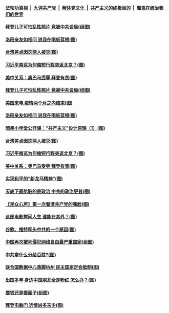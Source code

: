 

####  [法轮功真相](../../../../basic/blob/master/README.md?t=10191602) &nbsp;|&nbsp; [九评共产党](../../../../9ping.md/blob/master/README.md?t=10191602) &nbsp;|&nbsp; [解体党文化](../../../../jtdwh.md/blob/master/README.md?t=10191602)  &nbsp;|&nbsp; [共产主义的终极目的](../../../../gczydzjmd.md/blob/master/README.md?t=10191602) &nbsp;|&nbsp; [魔鬼在统治我们的世界](../../../../mgztzwmdsj.md/blob/master/README.md?t=10191602) 

#### [拜登儿子可怕乱性照片 竟被中共设局(组图)](../pages/p4/949631.md?t=10191602) 

#### [洛阳亲友如相问 说我在喝板蓝根(图)](../pages/p4/949653.md?t=10191602) 

#### [台湾差点因这两人被灭(图)](../pages/p4/949582.md?t=10191602) 


#### [习近平南巡为何缩短行程突返北京？(图)](../pages/p4/949598.md?t=10191602) 

#### [美中关系：奥巴马受辱 拜登有责(图)](../pages/p4/949581.md?t=10191602) 

#### [拜登儿子可怕乱性照片 竟被中共设局(组图)](../pages/p4/949631.md?t=10191602) 

#### [美国来电 疫情两个月之内结束(图)](../pages/p4/949656.md?t=10191602) 

#### [洛阳亲友如相问 说我在喝板蓝根(图)](../pages/p4/949653.md?t=10191602) 

#### [暗黑小学堂公开课：“共产主义”设计原理（1）(图)](../pages/p4/949650.md?t=10191602) 

#### [台湾差点因这两人被灭(图)](../pages/p4/949582.md?t=10191602) 


#### [习近平南巡为何缩短行程突返北京？(图)](../pages/p4/949598.md?t=10191602) 

#### [美中关系：奥巴马受辱 拜登有责(图)](../pages/p4/949581.md?t=10191602) 

#### [实现和平的“新龙马精神”(图)](../pages/p4/949587.md?t=10191602) 

#### [天底下最肮脏的是政治 中共的政治更甚(图)](../pages/p4/949579.md?t=10191602) 

#### [【民众心声】第一次看清共产党的嘴脸(图)](../pages/p4/949084.md?t=10191602) 

#### [这部电影拷问人生 谁能在其外？(图)](../pages/p4/949592.md?t=10191602) 

#### [谷歌、推特叩头中共的一个原因(图)](../pages/p4/949586.md?t=10191602) 

#### [中国再次被列侵犯网络自由最严重国家(组图)](../pages/p4/949480.md?t=10191602) 


#### [中共拿什么分给百姓?(图)](../pages/p4/949497.md?t=10191602) 

#### [联合国数据中心落脚杭州 民主国家定会抵制(图)](../pages/p4/949503.md?t=10191602) 

#### [出国多年 身边中国朋友全是粉红 怎么办？(图)](../pages/p4/949487.md?t=10191602) 

#### [要钱还是要面子(组图)](../pages/p4/949483.md?t=10191602) 

#### [拜登电脑门 选情凶多吉少(图)](../pages/p4/949508.md?t=10191602) 

